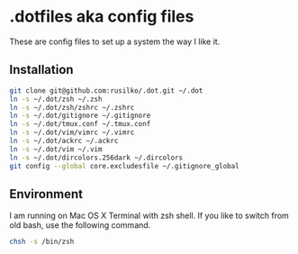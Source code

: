 .dotfiles aka config files
==========================

These are config files to set up a system the way I like it.

Installation
------------

```bash
git clone git@github.com:rusilko/.dot.git ~/.dot
ln -s ~/.dot/zsh ~/.zsh
ln -s ~/.dot/zsh/zshrc ~/.zshrc
ln -s ~/.dot/gitignore ~/.gitignore
ln -s ~/.dot/tmux.conf ~/.tmux.conf
ln -s ~/.dot/vim/vimrc ~/.vimrc
ln -s ~/.dot/ackrc ~/.ackrc
ln -s ~/.dot/vim ~/.vim
ln -s ~/.dot/dircolors.256dark ~/.dircolors
git config --global core.excludesfile ~/.gitignore_global
```

Environment
-----------

I am running on Mac OS X Terminal with zsh shell. If you like to switch
from old bash, use the following command.

```bash
chsh -s /bin/zsh
```

